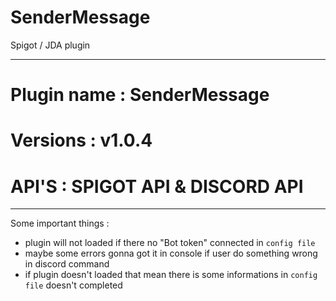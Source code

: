 # SenderMessage
Spigot / JDA plugin
____________________________

# Plugin name : SenderMessage

# Versions : v1.0.4

# API'S : SPIGOT API & DISCORD API
____________________________

Some important things :
 - plugin will not loaded if there no "Bot token" connected in `config file`
 - maybe some errors gonna got it in console if user do something wrong in discord command
 - if plugin doesn't loaded that mean there is some informations in `config file` doesn't completed
